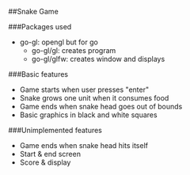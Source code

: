 ##Snake Game

###Packages used
- go-gl: opengl but for go
  - go-gl/gl: creates program
  - go-gl/glfw: creates window and displays 

###Basic features
* Game starts when user presses "enter"
* Snake grows one unit when it consumes food
* Game ends when snake head goes out of bounds
* Basic graphics in black and white squares

###Unimplemented features
* Game ends when snake head hits itself
* Start & end screen
* Score & display




